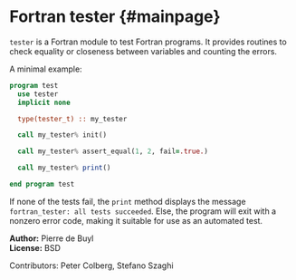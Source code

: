 # Fortran tester {#mainpage}

`tester` is a Fortran module to test Fortran programs. It provides routines to
check equality or closeness between variables and counting the errors.

A minimal example:

```fortran
program test
  use tester
  implicit none

  type(tester_t) :: my_tester

  call my_tester% init()

  call my_tester% assert_equal(1, 2, fail=.true.)

  call my_tester% print()

end program test
```

If none of the tests fail, the `print` method displays the message
`fortran_tester: all tests succeeded`.
Else, the program will exit with a nonzero error code, making it suitable for
use as an automated test.

**Author:** Pierre de Buyl  
**License:** BSD

Contributors: Peter Colberg, Stefano Szaghi
